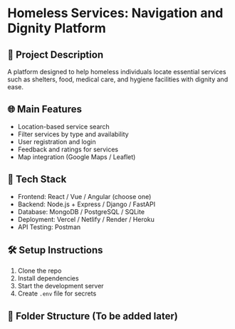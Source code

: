 # Homeless Services: Navigation and Dignity Platform

## 📌 Project Description
A platform designed to help homeless individuals locate essential services such as shelters, food, medical care, and hygiene facilities with dignity and ease.

## 🌐 Main Features
- Location-based service search
- Filter services by type and availability
- User registration and login
- Feedback and ratings for services
- Map integration (Google Maps / Leaflet)

## 🧰 Tech Stack
- Frontend: React / Vue / Angular (choose one)
- Backend: Node.js + Express / Django / FastAPI
- Database: MongoDB / PostgreSQL / SQLite
- Deployment: Vercel / Netlify / Render / Heroku
- API Testing: Postman

## 🛠️ Setup Instructions
1. Clone the repo
2. Install dependencies
3. Start the development server
4. Create `.env` file for secrets

## 📁 Folder Structure (To be added later)
